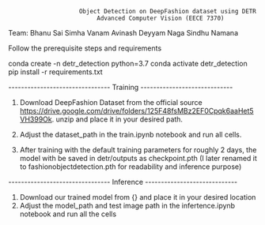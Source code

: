 

                        Object Detection on DeepFashion dataset using DETR 
                             Advanced Computer Vision (EECE 7370)

           
Team:
Bhanu Sai Simha Vanam
Avinash Deyyam
Naga Sindhu Namana

Follow the prerequisite steps and requirements


conda create -n detr_detection python=3.7
conda activate detr_detection
pip install -r requirements.txt

-------------------------------- Training -----------------------------

1. Download DeepFashion Dataset from the official source https://drive.google.com/drive/folders/125F48fsMBz2EF0Cpqk6aaHet5VH399Ok. unzip and place it in your desired path.

2. Adjust the dataset_path in the train.ipynb notebook and run all cells.
3. After training with the default training parameters for roughly 2 days, the model with be saved in detr/outputs as checkpoint.pth (I later renamed it to fashionobjectdetection.pth for readability and inference purpose)

-------------------------------- Inference -----------------------------

1. Download our trained model from {} and place it in your desired location
2. Adjust the model_path and test image path in the infertence.ipynb notebook and run all the cells


